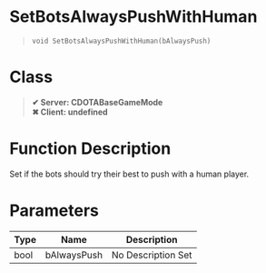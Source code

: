 # SetBotsAlwaysPushWithHuman
> `void SetBotsAlwaysPushWithHuman(bAlwaysPush)`
# Class
> __✔ Server: CDOTABaseGameMode__  
> __✖ Client: undefined__  
# Function Description
Set if the bots should try their best to push with a human player.
# Parameters
Type|Name|Description
--|--|--
bool|bAlwaysPush|No Description Set
